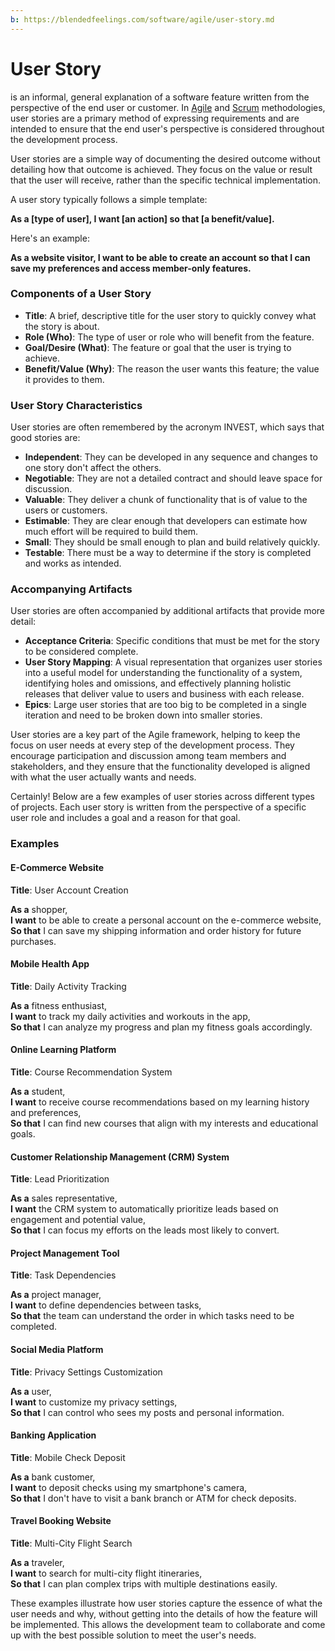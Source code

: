 ```yaml
---
b: https://blendedfeelings.com/software/agile/user-story.md
---
```


# User Story 
is an informal, general explanation of a software feature written from the perspective of the end user or customer. In [Agile](agile-methodology.md) and [Scrum](scrum.md) methodologies, user stories are a primary method of expressing requirements and are intended to ensure that the end user's perspective is considered throughout the development process.

User stories are a simple way of documenting the desired outcome without detailing how that outcome is achieved. They focus on the value or result that the user will receive, rather than the specific technical implementation.

A user story typically follows a simple template:

**As a [type of user], I want [an action] so that [a benefit/value].**

Here's an example:

**As a website visitor, I want to be able to create an account so that I can save my preferences and access member-only features.**

### Components of a User Story

- **Title**: A brief, descriptive title for the user story to quickly convey what the story is about.
- **Role (Who)**: The type of user or role who will benefit from the feature.
- **Goal/Desire (What)**: The feature or goal that the user is trying to achieve.
- **Benefit/Value (Why)**: The reason the user wants this feature; the value it provides to them.

### User Story Characteristics

User stories are often remembered by the acronym INVEST, which says that good stories are:

- **Independent**: They can be developed in any sequence and changes to one story don't affect the others.
- **Negotiable**: They are not a detailed contract and should leave space for discussion.
- **Valuable**: They deliver a chunk of functionality that is of value to the users or customers.
- **Estimable**: They are clear enough that developers can estimate how much effort will be required to build them.
- **Small**: They should be small enough to plan and build relatively quickly.
- **Testable**: There must be a way to determine if the story is completed and works as intended.

### Accompanying Artifacts

User stories are often accompanied by additional artifacts that provide more detail:

- **Acceptance Criteria**: Specific conditions that must be met for the story to be considered complete.
- **User Story Mapping**: A visual representation that organizes user stories into a useful model for understanding the functionality of a system, identifying holes and omissions, and effectively planning holistic releases that deliver value to users and business with each release.
- **Epics**: Large user stories that are too big to be completed in a single iteration and need to be broken down into smaller stories.

User stories are a key part of the Agile framework, helping to keep the focus on user needs at every step of the development process. They encourage participation and discussion among team members and stakeholders, and they ensure that the functionality developed is aligned with what the user actually wants and needs.

Certainly! Below are a few examples of user stories across different types of projects. Each user story is written from the perspective of a specific user role and includes a goal and a reason for that goal.

### Examples

#### E-Commerce Website

**Title**: User Account Creation

**As a** shopper,  
**I want** to be able to create a personal account on the e-commerce website,  
**So that** I can save my shipping information and order history for future purchases.

#### Mobile Health App

**Title**: Daily Activity Tracking

**As a** fitness enthusiast,  
**I want** to track my daily activities and workouts in the app,  
**So that** I can analyze my progress and plan my fitness goals accordingly.

#### Online Learning Platform

**Title**: Course Recommendation System

**As a** student,  
**I want** to receive course recommendations based on my learning history and preferences,  
**So that** I can find new courses that align with my interests and educational goals.

#### Customer Relationship Management (CRM) System

**Title**: Lead Prioritization

**As a** sales representative,  
**I want** the CRM system to automatically prioritize leads based on engagement and potential value,  
**So that** I can focus my efforts on the leads most likely to convert.

#### Project Management Tool

**Title**: Task Dependencies

**As a** project manager,  
**I want** to define dependencies between tasks,  
**So that** the team can understand the order in which tasks need to be completed.

#### Social Media Platform

**Title**: Privacy Settings Customization

**As a** user,  
**I want** to customize my privacy settings,  
**So that** I can control who sees my posts and personal information.

#### Banking Application

**Title**: Mobile Check Deposit

**As a** bank customer,  
**I want** to deposit checks using my smartphone's camera,  
**So that** I don't have to visit a bank branch or ATM for check deposits.

#### Travel Booking Website

**Title**: Multi-City Flight Search

**As a** traveler,  
**I want** to search for multi-city flight itineraries,  
**So that** I can plan complex trips with multiple destinations easily.

These examples illustrate how user stories capture the essence of what the user needs and why, without getting into the details of how the feature will be implemented. This allows the development team to collaborate and come up with the best possible solution to meet the user's needs.